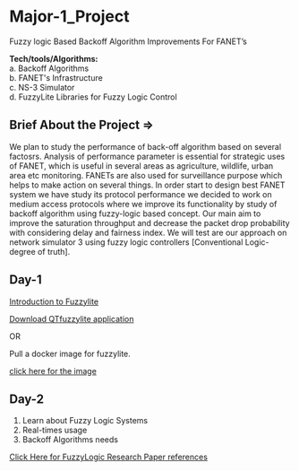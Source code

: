 # Major-1_Project

Fuzzy logic Based Backoff Algorithm Improvements For FANET’s

**Tech/tools/Algorithms:** <br>
a. Backoff Algorithms<br>
b. FANET's Infrastructure<br>
c. NS-3 Simulator<br>
d. FuzzyLite Libraries for Fuzzy Logic Control <br>


## Brief About the Project =>

We plan to study the performance of back-off algorithm based on several factosrs. Analysis of performance parameter is essential for strategic uses of FANET, which is useful in several areas as agriculture, wildlife, urban area etc monitoring. FANETs are also used for surveillance purpose which helps to make action on several things. In order start to design best FANET system we have study its protocol performance we decided to work on medium access protocols where we improve its functionality by study of backoff algorithm using fuzzy-logic based concept. Our main aim to improve the saturation throughput and decrease the packet drop probability with considering delay and fairness index. We will test are our approach on network simulator 3 using fuzzy logic controllers [Conventional Logic- degree of truth].

## Day-1 
[Introduction to Fuzzylite](https://www.fuzzylite.com/)

[Download QTfuzzylite application](https://www.fuzzylite.com/downloads/)

OR

Pull a docker image for fuzzylite.

[click here for the image](https://hub.docker.com/r/drsimarpreetsingh/fuzzylite)


## Day-2

1. Learn about Fuzzy Logic Systems
2. Real-times usage
3. Backoff Algorithms needs

[Click Here for FuzzyLogic Research Paper references](https://github.com/kushagra67414/Major-1_Project/tree/main/Fuzzy%20Logic%20Research%20Paoer)
